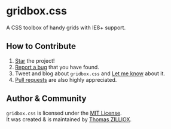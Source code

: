 gridbox.css
===============

A CSS toolbox of handy grids with IE8+ support.


How to Contribute
--------

1. [Star](https://github.com/tzi/gridbox.css/stargazers) the project!
2. [Report a bug](https://github.com/tzi/gridbox.css/issues/new) that you have found.
3. Tweet and blog about `gridbox.css` and [Let me know](https://twitter.com/iamtzi) about it.
4. [Pull requests](https://github.com/tzi/gridbox.css/blob/master/CONTRIBUTING.md) are also highly appreciated.



Author & Community
--------

`gridbox.css` is licensed under the [MIT License](http://opensource.org/licenses/MIT).<br>
It was created & is maintained by [Thomas ZILLIOX](http://tzi.fr).

